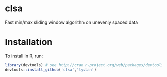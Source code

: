 # clsa
Fast min/max sliding window algorithm on unevenly spaced data

# Installation
To install in R, run:
```R
library(devtools) # see http://cran.r-project.org/web/packages/devtools/README.html
devtools::install_github('clsa','tystan')
```

